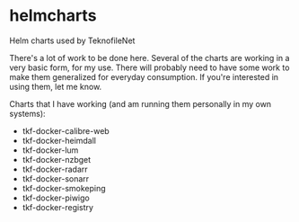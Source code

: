 # helmcharts
Helm charts used by TeknofileNet

There's a lot of work to be done here. Several of the charts are working in a very basic form, for my use. There will probably need to have some work to make them generalized for everyday consumption. If you're interested in using them, let me know.

Charts that I have working (and am running them personally in my own systems):

- tkf-docker-calibre-web
- tkf-docker-heimdall
- tkf-docker-lum
- tkf-docker-nzbget
- tkf-docker-radarr
- tkf-docker-sonarr
- tkf-docker-smokeping
- tkf-docker-piwigo
- tkf-docker-registry
